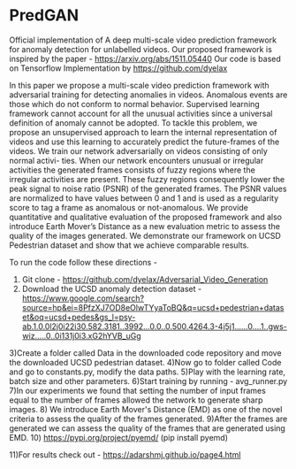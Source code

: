 # PredGAN
Official implementation of  A deep multi-scale video prediction framework for anomaly detection for unlabelled videos.
Our proposed framework is inspired by the paper - https://arxiv.org/abs/1511.05440
Our code is based on Tensorflow Implementation by https://github.com/dyelax

In this paper we propose a multi-scale video prediction framework with adversarial training for detecting anomalies in videos. Anomalous events are those which do not conform to normal behavior. Supervised learning framework cannot account for all the unusual activities since a universal definition of anomaly cannot be adopted. To tackle this problem, we propose an unsupervised approach to learn the internal representation of videos and use this learning to accurately predict the future-frames of the videos. We train our network adversarially on videos consisting of only normal activi- ties. When our network encounters unusual or irregular activities the generated frames consists of fuzzy regions where the irregular activities are present. These fuzzy regions consequently lower the peak signal to noise ratio (PSNR) of the generated frames. The PSNR values are normalized to have values between 0 and 1 and is used as a regularity score to tag a frame as anomalous or not-anomalous. We provide quantitative and qualitative evaluation of the proposed framework and also introduce Earth Mover’s Distance as a new evaluation metric to assess the quality of the images generated. We demonstrate our framework on UCSD Pedestrian dataset and show that we achieve comparable results.





To run the code follow these directions -

1) Git clone - https://github.com/dyelax/Adversarial_Video_Generation
2) Download the UCSD anomaly detection dataset - https://www.google.com/search?source=hp&ei=8PfzXJ7OD8eOlwTYyaToBQ&q=ucsd+pedestrian+dataset&oq=ucsd+pedes&gs_l=psy-ab.1.0.0l2j0i22i30.582.3181..3992...0.0..0.500.4264.3-4j5j1......0....1..gws-wiz.....0..0i131j0i3.xG2hYVB_uGg

3)Create a folder called Data in the downloaded code repository and move the downloaded UCSD pedestrian dataset.
4)Now go to folder called Code and go to constants.py, modify the data paths.
5)Play with the learning rate, batch size and other parameters.
6)Start training by running - avg_runner.py
7)In our experiments we found that setting the number of input frames equal to the number of frames allowed the network to generate sharp images.
8) We introduce Earth Mover's Distance (EMD) as one of the novel criteria to assess the quality of the frames generated.
9)After the frames are generated we can assess the quality of the frames that are generated using EMD.
10) https://pypi.org/project/pyemd/ (pip install pyemd)

11)For results check out -  https://adarshmj.github.io/page4.html




